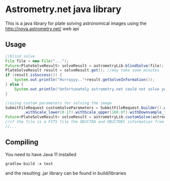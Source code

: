 # Astrometry.net java library
This is a java library for plate solving astronomical images using the http://nova.astrometry.net/ web api

## Usage
```java
//blind solve
File file = new File("...");
Future<PlateSolveResult> solveResult = astrometryLib.blindSolve(file);
PlateSolveResult result = solveResult.get(); //may take some minutes
if (result.isSuccess()) {
	System.out.println("Hurrayyy.."+result.getSolveInformation());
} else {
	System.out.println("Unfortunately astrometry.net could not solve your image");
}		

//using custom parameters for solving the image
SubmitFileRequest customSolveParameters = SubmitFileRequest.builder().withPublicly_visible("y").withScale_units("degwidth")
		.withScale_lower(0.1f).withScale_upper(180.0f).withDownsample_factor(2f).withRadius(1.0f).build();
Future<PlateSolveResult> solveResult = astrometryLib.customSolve(astronomicalFile, customSolveParameters);
//if the file is a FITS file the OBJCTRA and OBJCTDEC information from the header will be used if not provided in the customSolveParameters object
//...
```
## Compiling
You need to have Java 11 installed
```
gradlew build -x test
```
and the resulting .jar library can be found in build/libraries
